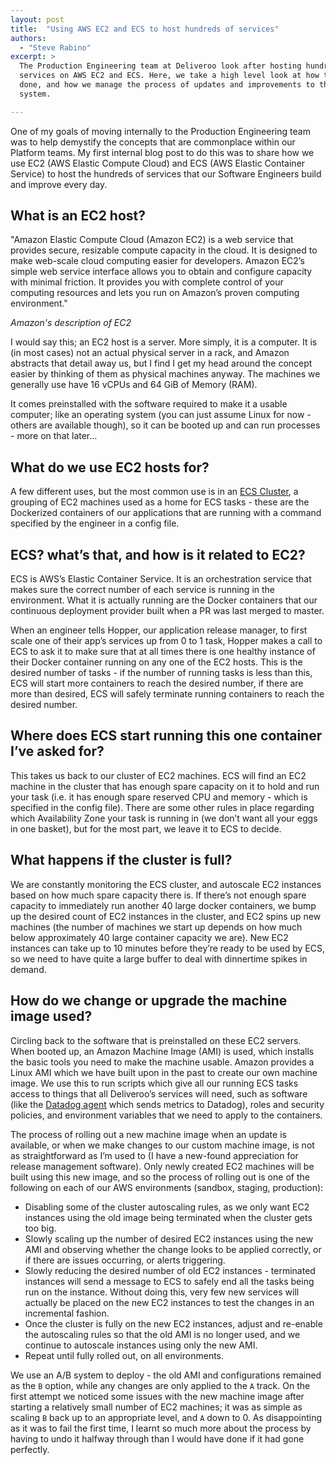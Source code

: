 ```yaml
---
layout: post
title:  "Using AWS EC2 and ECS to host hundreds of services"
authors:
  - "Steve Rabino"
excerpt: >
  The Production Engineering team at Deliveroo look after hosting hundreds of
  services on AWS EC2 and ECS. Here, we take a high level look at how that's
  done, and how we manage the process of updates and improvements to this
  system.

---
```


One of my goals of moving internally to the Production Engineering team was to
help demystify the concepts that are commonplace within our Platform teams. My
first internal blog post to do this was to share how we use EC2 (AWS Elastic
Compute Cloud) and ECS (AWS Elastic Container Service) to host the hundreds of
services that our Software Engineers build and improve every day.

## What is an EC2 host?

<aside>
"Amazon Elastic Compute Cloud (Amazon EC2) is a web service that provides
secure, resizable compute capacity in the cloud. It is designed to make
web-scale cloud computing easier for developers. Amazon EC2’s simple web service
interface allows you to obtain and configure capacity with minimal friction. It
provides you with complete control of your computing resources and lets you run
on Amazon’s proven computing environment."

_Amazon's description of EC2_
</aside>

I would say this; an EC2 host is a server. More simply, it is a computer. It is
(in most cases) not an actual physical server in a rack, and Amazon abstracts
that detail away us, but I find I get my head around the concept easier by
thinking of them as physical machines anyway. The machines we generally use have
16 vCPUs and 64 GiB of Memory (RAM).

It comes preinstalled with the software required to make it a usable computer;
like an operating system (you can just assume Linux for now - others are
available though), so it can be booted up and can run processes - more on that
later…

## What do we use EC2 hosts for?

A few different uses, but the most common use is in an
[ECS Cluster](https://docs.aws.amazon.com/AmazonECS/latest/developerguide/clusters.html),
a grouping of EC2 machines used as a home for ECS tasks - these are the
Dockerized containers of our applications that are running with a command
specified by the engineer in a config file.

## ECS? what’s that, and how is it related to EC2?

ECS is AWS’s Elastic Container Service. It is an orchestration service that
makes sure the correct number of each service is running in the environment.
What it is actually running are the Docker containers that our continuous
deployment provider built when a PR was last merged to master.

When an engineer tells Hopper, our application release manager, to first scale
one of their app’s services up from 0 to 1 task, Hopper makes a call to ECS to
ask it to make sure that at all times there is one healthy instance of their
Docker container running on any one of the EC2 hosts. This is the desired number
of tasks - if the number of running tasks is less than this, ECS will start more
containers to reach the desired number, if there are more than desired, ECS will
safely terminate running containers to reach the desired number.

## Where does ECS start running this one container I’ve asked for?

This takes us back to our cluster of EC2 machines. ECS will find an EC2 machine
in the cluster that has enough spare capacity on it to hold and run your task
(i.e. it has enough spare reserved CPU and memory - which is specified in the
config file). There are some other rules in place regarding which Availability
Zone your task is running in (we don’t want all your eggs in one basket), but
for the most part, we leave it to ECS to decide.

## What happens if the cluster is full?

We are constantly monitoring the ECS cluster, and autoscale EC2 instances based
on how much spare capacity there is. If there’s not enough spare capacity to
immediately run another 40 large docker containers, we bump up the desired count
of EC2 instances in the cluster, and EC2 spins up new machines (the number of
machines we start up depends on how much below approximately 40 large container
capacity we are). New EC2 instances can take up to 10 minutes before they’re
ready to be used by ECS, so we need to have quite a large buffer to deal with
dinnertime spikes in demand.

## How do we change or upgrade the machine image used?

Circling back to the software that is preinstalled on these EC2 servers. When
booted up, an Amazon Machine Image (AMI) is used, which installs the basic
tools you need to make the machine usable. Amazon provides a Linux AMI which we
have built upon in the past to create our own machine image. We use this to run
scripts which give all our running ECS tasks access to things that all
Deliveroo’s services will need, such as software (like the
[Datadog agent](https://docs.datadoghq.com/agent/) which sends metrics to
Datadog), roles and security policies, and environment variables that we need to
apply to the containers.

The process of rolling out a new machine image when an update is available, or
when we make changes to our custom machine image, is not as straightforward as
I’m used to (I have a new-found appreciation for release management software).
Only newly created EC2 machines will be built using this new image, and so the
process of rolling out is one of the following on each of our AWS environments
(sandbox, staging, production):

* Disabling some of the cluster autoscaling rules, as we only want EC2 instances
using the old image being terminated when the cluster gets too big.
* Slowly scaling up the number of desired EC2 instances using the new AMI and
observing whether the change looks to be applied correctly, or if there are
issues occurring, or alerts triggering.
* Slowly reducing the desired number of old EC2 instances - terminated instances
will send a message to ECS to safely end all the tasks being run on the
instance. Without doing this, very few new services will actually be placed on
the new EC2 instances to test the changes in an incremental fashion.
* Once the cluster is fully on the new EC2 instances, adjust and re-enable the
autoscaling rules so that the old AMI is no longer used, and we continue to
autoscale instances using only the new AMI.
* Repeat until fully rolled out, on all environments.

We use an A/B system to deploy - the old AMI and configurations remained as the
`B` option, while any changes are only applied to the `A` track. On the first
attempt we noticed some issues with the new machine image after starting a
relatively small number of EC2 machines; it was as simple as scaling `B` back up
to an appropriate level, and `A` down to 0. As disappointing as it was to fail
the first time, I learnt so much more about the process by having to undo it
halfway through than I would have done if it had gone perfectly.
